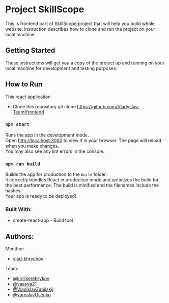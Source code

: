 # Project SkillScope
This is frontend part of SkillScope project that will help you build whole website. Instruction describes how to clone and run the project on your local machine.
## Getting Started
These instructions will get you a copy of the project up and running on your local machine for development and testing purposes.

## How to Run 

This react application 
* Clone this repository
git clone https://github.com/Vladyslav-Team/frontend

### `npm start`
Runs the app in the development mode.\
Open [http://localhost:3000](http://localhost:3000) to view it in your browser.
The page will reload when you make changes.\
You may also see any lint errors in the console.


### `npm run build`
Builds the app for production to the `build` folder.\
It correctly bundles React in production mode and optimizes the build for the best performance.
The build is minified and the filenames include the hashes.\
Your app is ready to be deployed!


### Built With:
* create-react-app - Build tool

  
## Authors:

Menthor:
* [vlad-khrychov](https://github.com/vlad-khrychov)

Team:

* [@kirillserebrykov](https://github.com/kirillserebrykov)
* [@yaasya21](https://github.com/yaasya21)
* [@VladislavZabilskij](https://github.com/VladislavZabilskij)
* [@yaroslavUsenko](https://github.com/yaroslavUsenko)
